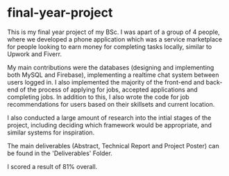 # final-year-project
This is my final year project of my BSc. I was apart of a group of 4 people, where we developed a phone application which was a service marketplace for people looking to earn money for completing tasks locally, similar to Upwork and Fiverr. 

My main contributions were the databases (designing and implementing both MySQL and Firebase), implementing a realtime chat system between users logged in. I also implemented the majority of the front-end and back-end of the process of applying for jobs, accepted applications and completing jobs. In addition to this, I also wrote the code for job recommendations for users based on their skillsets and current location.

I also conducted a large amount of research into the intial stages of the project, including deciding which framework would be appropriate, and similar systems for inspiration.

The main deliverables (Abstract, Technical Report and Project Poster) can be found in the 'Deliverables' Folder.

I scored a result of 81% overall.
